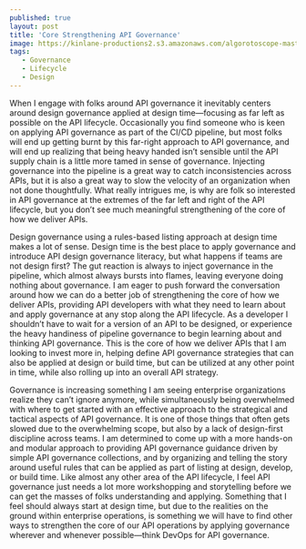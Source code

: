 ```yaml
---
published: true
layout: post
title: 'Core Strengthening API Governance'
image: https://kinlane-productions2.s3.amazonaws.com/algorotoscope-master/america-under-socialism-turing-front-view.jpg
tags:
   - Governance
   - Lifecycle
   - Design
---
```

When I engage with folks around API governance it inevitably centers around design governance applied at design time—focusing as far left as possible on the API lifecycle. Occasionally you find someone who is keen on applying API governance as part of the CI/CD pipeline, but most folks will end up getting burnt by this far-right approach to API governance, and will end up realizing that being heavy handed isn’t sensible until the API supply chain is a little more tamed in sense of governance. Injecting governance into the pipeline is a great way to catch inconsistencies across APIs, but it is also a great way to slow the velocity of an organization when not done thoughtfully. What really intrigues me, is why are folk so interested in API governance at the extremes of the far left and right of the API lifecycle, but you don’t see much meaningful strengthening of the core of how we deliver APIs.

Design governance using a rules-based listing approach at design time makes a lot of sense. Design time is the best place to apply governance and introduce API design governance literacy, but what happens if teams are not design first? The gut reaction is always to inject governance in the pipeline, which almost always bursts into flames, leaving everyone doing nothing about governance. I am eager to push forward the conversation around how we can do a better job of strengthening the core of how we deliver APIs, providing API developers with what they need to learn about and apply governance at any stop along the API lifecycle. As a developer I shouldn’t have to wait for a version of an API to be designed, or experience the heavy handiness of pipeline governance to begin learning about and thinking API governance. This is the core of how we deliver APIs that I am looking to invest more in, helping define API governance strategies that can also be applied at design or build time, but can be utilized at any other point in time, while also rolling up into an overall API strategy.

Governance is increasing something I am seeing enterprise organizations realize they can’t ignore anymore, while simultaneously being overwhelmed with where to get started with an effective approach to the strategical and tactical aspects of API governance. It is one of those things that often gets slowed due to the overwhelming scope, but also by a lack of design-first discipline across teams. I am determined to come up with a more hands-on and modular approach to providing API governance guidance driven by simple API governance collections, and by organizing and telling the story around useful rules that can be applied as part of listing at design, develop, or build time. Like almost any other area of the API lifecycle, I feel API governance just needs a lot more workshopping and storytelling before we can get the masses of folks understanding and applying. Something that I feel should always start at design time, but due to the realities on the ground within enterprise operations, is something we will have to find other ways to strengthen the core of our API operations by applying governance wherever and whenever possible—think DevOps for API governance.